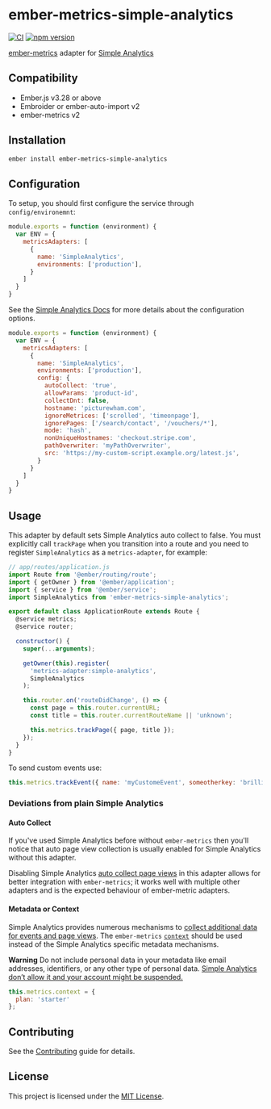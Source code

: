ember-metrics-simple-analytics
==============================================================================

[![CI](https://github.com/mrloop/ember-metrics-simple-analytics/actions/workflows/ci.yml/badge.svg)](https://github.com/mrloop/ember-metrics-simple-analytics/actions/workflows/ci.yml)
[![npm version](https://img.shields.io/npm/v/ember-metrics-simple-analytics.svg)](https://www.npmjs.com/package/ember-metrics-simple-analytics)



[ember-metrics](https://github.com/adopted-ember-addons/ember-metrics) adapter for [Simple Analytics](https://simpleanalytics.com/)


Compatibility
------------------------------------------------------------------------------

* Ember.js v3.28 or above
* Embroider or ember-auto-import v2
* ember-metrics v2


Installation
------------------------------------------------------------------------------

```sh
ember install ember-metrics-simple-analytics
```


Configuration
------------------------------------------------------------------------------

To setup, you should first configure the service through `config/environemnt`:
```js
module.exports = function (environment) {
  var ENV = {
    metricsAdapters: [
      {
        name: 'SimpleAnalytics',
        environments: ['production'],
      }
    ]
  }
}
```

See the [Simple Analytics Docs](https://docs.simpleanalytics.com) for more details about the configuration options.

```js
module.exports = function (environment) {
  var ENV = {
    metricsAdapters: [
      {
        name: 'SimpleAnalytics',
        environments: ['production'],
        config: {
          autoCollect: 'true',
          allowParams: 'product-id',
          collectDnt: false,
          hostname: 'picturewham.com',
          ignoreMetrices: ['scrolled', 'timeonpage'],
          ignorePages: ['/search/contact', '/vouchers/*'],
          mode: 'hash',
          nonUniqueHostnames: 'checkout.stripe.com',
          pathOverwriter: 'myPathOverwriter',
          src: 'https://my-custom-script.example.org/latest.js',
        }
      }
    ]
  }
}
```


Usage
------------------------------------------------------------------------------

This adapter by default sets Simple Analytics auto collect to false. You must explicitly call `trackPage` when you transition into a route and you need to register `SimpleAnalytics` as a `metrics-adapter`, for example:

```js
// app/routes/application.js
import Route from '@ember/routing/route';
import { getOwner } from '@ember/application';
import { service } from '@ember/service';
import SimpleAnalytics from 'ember-metrics-simple-analytics';

export default class ApplicationRoute extends Route {
  @service metrics;
  @service router;

  constructor() {
    super(...arguments);

    getOwner(this).register(
      'metrics-adapter:simple-analytics',
      SimpleAnalytics
    );

    this.router.on('routeDidChange', () => {
      const page = this.router.currentURL;
      const title = this.router.currentRouteName || 'unknown';

      this.metrics.trackPage({ page, title });
    });
  }
}
```

To send custom events use:

```js
this.metrics.trackEvent({ name: 'myCustomeEvent', someotherkey: 'brilliant' });
```

### Deviations from plain Simple Analytics

#### Auto Collect

If you've used Simple Analytics before without `ember-metrics` then you'll notice that auto page view collection is usually enabled for Simple Analytics without this adapter.

Disabling Simple Analytics [auto collect page views](https://docs.simpleanalytics.com/trigger-custom-page-views) in this adapter allows for better integration with `ember-metrics`; it works well with multiple other adapters and is the expected behaviour of ember-metric adapters.

#### Metadata or Context

Simple Analytics provides numerous mechanisms to [collect additional data for events and page views](https://docs.simpleanalytics.com/metadata). The `ember-metrics` [`context`](https://github.com/adopted-ember-addons/ember-metrics#context) should be used instead of the Simple Analytics specific metadata mechanisms.

**Warning**
Do not include personal data in your metadata like email addresses, identifiers, or any other type of personal data. [Simple Analytics don’t allow it and your account might be suspended.](https://docs.simpleanalytics.com/metadata)

```js
this.metrics.context = {
  plan: 'starter'
};
```


Contributing
------------------------------------------------------------------------------

See the [Contributing](CONTRIBUTING.md) guide for details.


License
------------------------------------------------------------------------------

This project is licensed under the [MIT License](LICENSE.md).
